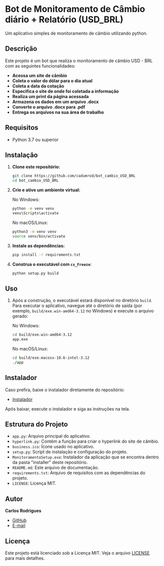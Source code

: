 # Bot de Monitoramento de Câmbio diário + Relatório (USD_BRL)

Um aplicativo simples de monitoramento de câmbio utilizando python.

## Descrição

Este projeto é um bot que realiza o monitoramento de câmbio USD - BRL com as seguintes funcionalidades:
- **Acessa um site de câmbio**
- **Coleta o valor do dólar para o dia atual**
- **Coleta a data da cotação**
- **Especifica o site de onde foi coletada a informação**
- **Realiza um print da página acessada**
- **Armazena os dados em um arquivo .docx**
- **Converte o arquivo .docx para .pdf**
- **Entrega os arquivos na sua área de trabalho**


## Requisitos

- Python 3.7 ou superior

## Instalação

1. **Clone este repositório:**

    ```bash
    git clone https://github.com/cadumrod/bot_cambio_USD_BRL
    cd bot_cambio_USD_BRL
    ```

2. **Crie e ative um ambiente virtual:**

    No Windows:
    ```bash
    python -m venv venv
    venv\Scripts\activate
    ```

    No macOS/Linux:
    ```bash
    python3 -m venv venv
    source venv/bin/activate
    ```

3. **Instale as dependências:**

    ```bash
    pip install -r requirements.txt
    ```

4. **Construa o executável com `cx_Freeze`**:

    ```bash
    python setup.py build
    ```

## Uso

1. Após a construção, o executável estará disponível no diretório `build`. Para executar o aplicativo, navegue até o diretório de saída (por exemplo, `build/exe.win-amd64-3.12` no Windows) e execute o arquivo gerado:

    No Windows:
    ```bash
    cd build/exe.win-amd64-3.12
    app.exe
    ```

    No macOS/Linux:
    ```bash
    cd build/exe.macosx-10.6-intel-3.12
    ./app
    ```

## Instalador

Caso prefira, baixe o instalador diretamente do repositório:

- [Instalador](./installer/MonitoramentoSetup.exe)

Após baixar, execute o instalador e siga as instruções na tela.

## Estrutura do Projeto

- `app.py`: Arquivo principal do aplicativo.
- `hyperlink.py`: Contém a função para criar o hyperlink do site de câmbio.
- `business.ico`: Ícone usado no aplicativo.
- `setup.py`: Script de instalação e configuração do projeto.
- `MonitoramentoSetup.exe`: Instalador da aplicação que se encontra dentro da pasta "installer" deste repositório.
- `README.md`: Este arquivo de documentação.
- `requirements.txt`: Arquivo de requisitos com as dependências do projeto.
- `LICENSE`: Licença MIT.


## Autor

**Carlos Rodrigues**

- [GitHub](https://github.com/cadumrod)
- [E-mail](mailto:carlosrod.dev@gmail.com)

## Licença

Este projeto está licenciado sob a Licença MIT. Veja o arquivo [LICENSE](LICENSE) para mais detalhes.